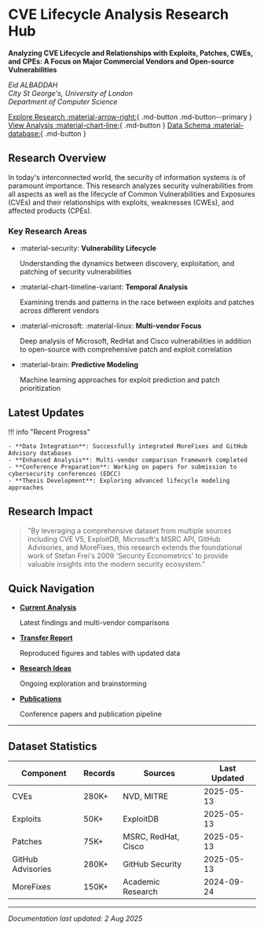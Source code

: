 # CVE Lifecycle Analysis Research Hub

<div class="hero-section" markdown>

**Analyzing CVE Lifecycle and Relationships with Exploits, Patches, CWEs, and CPEs: A Focus on Major Commercial Vendors and Open-source Vulnerabilities**

*Eid ALBADDAH*  
*City St George's, University of London*  
*Department of Computer Science*

[Explore Research :material-arrow-right:](research/){ .md-button .md-button--primary }
[View Analysis :material-chart-line:](analysis/){ .md-button }
[Data Schema :material-database:](data/){ .md-button }

</div>

## Research Overview

In today's interconnected world, the security of information systems is of paramount importance. This research analyzes security vulnerabilities from all aspects as well as the lifecycle of Common Vulnerabilities and Exposures (CVEs) and their relationships with exploits, weaknesses (CWEs), and affected products (CPEs).

### Key Research Areas

<div class="grid cards" markdown>

- :material-security: **Vulnerability Lifecycle**

    Understanding the dynamics between discovery, exploitation, and patching of security vulnerabilities

- :material-chart-timeline-variant: **Temporal Analysis**

    Examining trends and patterns in the race between exploits and patches across different vendors

- :material-microsoft: :material-linux: **Multi-vendor Focus**

    Deep analysis of Microsoft, RedHat and Cisco vulnerabilities in addition to open-source with comprehensive patch and exploit correlation

- :material-brain: **Predictive Modeling**

    Machine learning approaches for exploit prediction and patch prioritization

</div>

## Latest Updates

!!! info "Recent Progress"
    
    - **Data Integration**: Successfully integrated MoreFixes and GitHub Advisory databases
    - **Enhanced Analysis**: Multi-vendor comparison framework completed
    - **Conference Preparation**: Working on papers for submission to cybersecurity conferences (EDCC)
    - **Thesis Development**: Exploring advanced lifecycle modeling approaches

## Research Impact

> "By leveraging a comprehensive dataset from multiple sources including CVE V5, ExploitDB, Microsoft's MSRC API, GitHub Advisories, and MoreFixes, this research extends the foundational work of Stefan Frei's 2009 'Security Econometrics' to provide valuable insights into the modern security ecosystem."

## Quick Navigation

<div class="grid cards" markdown>

- [**Current Analysis**](analysis/current/)

    Latest findings and multi-vendor comparisons

- [**Transfer Report**](analysis/transfer-report/)

    Reproduced figures and tables with updated data

- [**Research Ideas**](research/)

    Ongoing exploration and brainstorming

- [**Publications**](publications/)

    Conference papers and publication pipeline

</div>

---

## Dataset Statistics

| Component | Records | Sources | Last Updated |
|-----------|---------|---------|--------------|
| CVEs | 280K+ | NVD, MITRE | 2025-05-13 |
| Exploits | 50K+ | ExploitDB | 2025-05-13 |
| Patches | 75K+ | MSRC, RedHat, Cisco | 2025-05-13 |
| GitHub Advisories | 280K+ | GitHub Security | 2025-05-13 |
| MoreFixes | 150K+ | Academic Research | 2024-09-24 |

---

*Documentation last updated: 2 Aug 2025*
